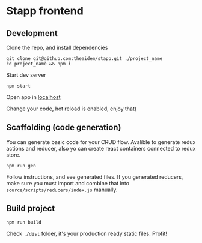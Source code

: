 Stapp frontend
========

## Development

Clone the repo, and install dependencies

```
git clone git@github.com:theaidem/stapp.git ./project_name
cd project_name && npm i
```

Start dev server

```
npm start
```

Open app in [localhost](http://localhost:3001/)

Change your code, hot reload is enabled, enjoy that)

## Scaffolding (code generation)

You can generate basic code for your CRUD flow. Avalible to generate redux actions and reducer, also yo can create react containers connected to redux store.

```
npm run gen
```

Follow instructions, and see generated files. If you generated reducers, make sure you must import and combine that into `source/scripts/reducers/index.js` manually.


## Build project

```
npm run build
```

Check `./dist` folder, it's your production ready static files.
Profit!
